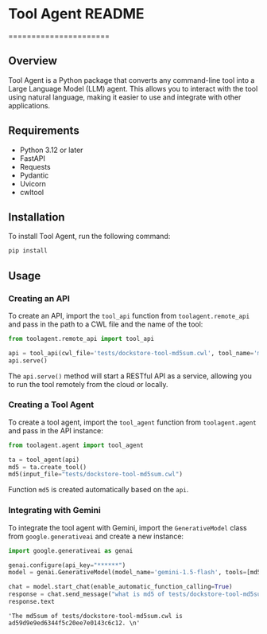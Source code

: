 # Tool Agent README
======================

## Overview

Tool Agent is a Python package that converts any command-line tool into a Large Language Model (LLM) agent. This allows you to interact with the tool using natural language, making it easier to use and integrate with other applications.

## Requirements

* Python 3.12 or later
* FastAPI
* Requests
* Pydantic
* Uvicorn
* cwltool

## Installation

To install Tool Agent, run the following command:
```bash
pip install
```
## Usage

### Creating an API

To create an API, import the `tool_api` function from `toolagent.remote_api` and pass in the path to a CWL file and the name of the tool:
```python
from toolagent.remote_api import tool_api

api = tool_api(cwl_file='tests/dockstore-tool-md5sum.cwl', tool_name='md5sum')
api.serve()
```
The `api.serve()` method will start a RESTful API as a service, allowing you to run the tool remotely from the cloud or locally.

### Creating a Tool Agent

To create a tool agent, import the `tool_agent` function from `toolagent.agent` and pass in the API instance:
```python
from toolagent.agent import tool_agent

ta = tool_agent(api)
md5 = ta.create_tool()
md5(input_file="tests/dockstore-tool-md5sum.cwl")
```
Function `md5` is created automatically based on the `api`.

### Integrating with Gemini

To integrate the tool agent with Gemini, import the `GenerativeModel` class from `google.generativeai` and create a new instance:
```python
import google.generativeai as genai

genai.configure(api_key="******")
model = genai.GenerativeModel(model_name='gemini-1.5-flash', tools=[md5])

chat = model.start_chat(enable_automatic_function_calling=True)
response = chat.send_message("what is md5 of tests/dockstore-tool-md5sum.cwl?")
response.text
```
```
'The md5sum of tests/dockstore-tool-md5sum.cwl is ad59d9e9ed6344f5c20ee7e0143c6c12. \n'
```